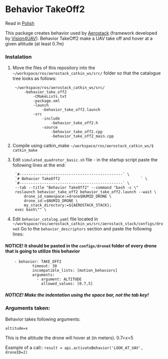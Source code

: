 # Behavior TakeOff2

Read in [Polish]

This package creates behavior used by [Aerostack] (framework developed by [Vision4UAV]).
Behavior TakeOff2 make a UAV take off and hover at a given altitude (at least 0.7m)

### Instalation ###
1. Move the files of this repository into the
    `~/workspace/ros/aerostack_catkin_ws/src/`
   folder so that the catalogue tree looks as follows:
    
        ~/workspace/ros/aerostack_catkin_ws/src/
            -behavior_take_off2
                -CMakeLists.txt
                -package.xml
                -launch
                    -behavior_take_off2.launch
    			-src
                    -include
                        -behavior_take_off2.h
                    -source
                        -behavior_take_off2.cpp
                        -behavior_take_off2_main.cpp

2. Compile using catkin_make `~/workspace/ros/aerostack_catkin_ws/$ catkin_make`
3. Edit `simulated_quadrotor_basic.sh` file - in the startup script paste the following lines at the end:
    
	    `#----------------------------------------------` \
	    `# Behavior TakeOff2                                    ` \
	    `#----------------------------------------------` \
	    --tab --title "Behavior TakeOff2" --command "bash -c \"
	    roslaunch behavior_take_off2 behavior_take_off2.launch --wait \
    		drone_id_namespace:=drone$NUMID_DRONE \
    		drone_id:=$NUMID_DRONE \
    		my_stack_directory:=${AEROSTACK_STACK};
    	exec bash\"" \
    
4. Edit `behavior_catalog.yaml` file located in `~/workspace/ros/aerostack_catkin_ws/src/aerostack_stack/configs/droneX` 
    Go to the `behavior_descriptors` section and paste the following lines:
#### NOTICE! It should be pasted in the `configs/droneX` folder of every drone that is going to utilize this behavior
		
		- behavior: TAKE_OFF2
				timeout: 30
				incompatible_lists: [motion_behaviors]
				arguments:
				  - argument: ALTITUDE
					allowed_values: [0.7,5]

##### NOTICE! Make the indentation using the space bar, not the tab key!

### Arguments taken: ###
Behavior takes following arguments:
    
    altitude=x
    
This is the altitude the drone will hover at (in meters). 0.7<x<5

Example of a call::
`result = api.activateBehavior('LOOK_AT_UAV', droneID=2)`

[//]: # (These are reference links used in the body of this note and get stripped out when the markdown processor does its job. There is no need to format nicely because it shouldn't be seen. Thanks SO - http://stackoverflow.com/questions/4823468/store-comments-in-markdown-syntax)
   [Polish]: <https://github.com/JacekCieslak95/behavior_take_off2/blob/master/README.md>
   [English]: <https://github.com/JacekCieslak95/behavior_take_off2/blob/master/README_en.md>
   [Aerostack]: <https://github.com/Vision4UAV/Aerostack>
   [Vision4UAV]: <https://github.com/Vision4UAV>
